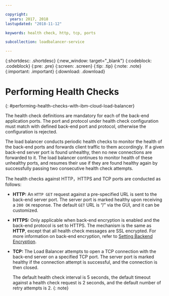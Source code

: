 ```yaml
---

copyright:
  years: 2017, 2018
lastupdated: "2018-11-12"

keywords: health check, http, tcp, ports

subcollection: loadbalancer-service

---
```


{:shortdesc: .shortdesc}
{:new_window: target="_blank"}
{:codeblock: .codeblock}
{:pre: .pre}
{:screen: .screen}
{:tip: .tip}
{:note: .note}
{:important: .important}
{:download: .download}

# Performing Health Checks
{: #performing-health-checks-with-ibm-cloud-load-balancer}

The health check definitions are mandatory for each of the back-end application ports. The port and protocol under health check configuration must match with defined back-end port and protocol, otherwise the configuration is rejected.

The load balancer conducts periodic health checks to monitor the health of the back-end ports and forwards client traffic to them accordingly. If a given back-end server port is found unhealthy, then no new connections are forwarded to it. The load balancer continues to monitor health of these unhealthy ports, and resumes their use if they are found healthy again by successfully passing two consecutive health check attempts.

The health checks against HTTP，HTTPS and TCP ports are conducted as follows:

* **HTTP:** An `HTTP GET` request against a pre-specified URL is sent to the back-end server port. The server port is marked healthy upon receiving a `200 OK` response. The default `GET` URL is “/” via the GUI, and it can be customized.

* **HTTPS:** Only applicable when back-end encryption is enabled and the back-end protocol is set to HTTPS. The mechanism is the same as **HTTP**, except that all health check messages are SSL encrypted. For more information on back-end encryption, refer to [Setting Backend Encryption](/docs/infrastructure/loadbalancer-service?topic=loadbalancer-service-setting-backend-encryption).

* **TCP:** The Load Balancer attempts to open a TCP connection with the back-end server on a specified TCP port. The server port is marked healthy if the connection attempt is successful, and the connection is then closed.

	The default health check interval is 5 seconds, the default timeout against a health check request is 2 seconds, and the default number of retry attempts is 2.
  {: note}
